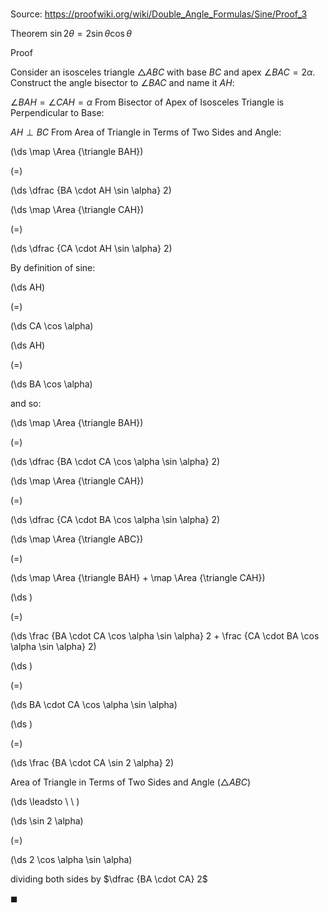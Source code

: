# 

Source: https://proofwiki.org/wiki/Double_Angle_Formulas/Sine/Proof_3

Theorem
$\sin 2 \theta = 2 \sin \theta \cos \theta$


Proof
  
Consider an isosceles triangle $\triangle ABC$ with base $BC$ and apex $\angle BAC = 2 \alpha$.
Construct the angle bisector to $\angle BAC$ and name it $AH$:

$\angle BAH = \angle CAH = \alpha$
From Bisector of Apex of Isosceles Triangle is Perpendicular to Base:

$AH \perp BC$
From Area of Triangle in Terms of Two Sides and Angle:














\(\ds \map \Area {\triangle BAH}\)

\(=\)







\(\ds \dfrac {BA \cdot AH \sin \alpha} 2\)




















\(\ds \map \Area {\triangle CAH}\)

\(=\)







\(\ds \dfrac {CA \cdot AH \sin \alpha} 2\)










By definition of sine:














\(\ds AH\)

\(=\)







\(\ds CA \cos \alpha\)




















\(\ds AH\)

\(=\)







\(\ds BA \cos \alpha\)










and so:














\(\ds \map \Area {\triangle BAH}\)

\(=\)







\(\ds \dfrac {BA \cdot CA \cos \alpha \sin \alpha} 2\)




















\(\ds \map \Area {\triangle CAH}\)

\(=\)







\(\ds \dfrac {CA \cdot BA \cos \alpha \sin \alpha} 2\)




















\(\ds \map \Area {\triangle ABC}\)

\(=\)







\(\ds \map \Area {\triangle BAH} + \map \Area {\triangle CAH}\)




















\(\ds \)

\(=\)







\(\ds \frac {BA \cdot CA \cos \alpha \sin \alpha} 2 + \frac {CA \cdot BA \cos \alpha \sin \alpha} 2\)




















\(\ds \)

\(=\)







\(\ds BA \cdot CA \cos \alpha \sin \alpha\)




















\(\ds \)

\(=\)







\(\ds \frac {BA \cdot CA \sin 2 \alpha} 2\)





Area of Triangle in Terms of Two Sides and Angle ($\triangle ABC$)








\(\ds \leadsto \ \ \)





\(\ds \sin 2 \alpha\)

\(=\)







\(\ds 2 \cos \alpha \sin \alpha\)





dividing both sides by $\dfrac {BA \cdot CA} 2$



$\blacksquare$






